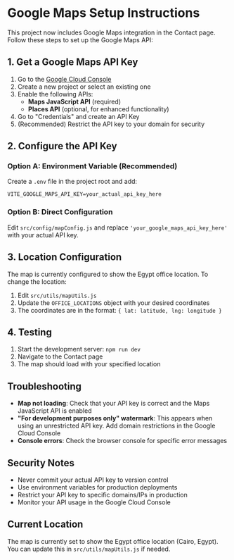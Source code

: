 # Google Maps Setup Instructions

This project now includes Google Maps integration in the Contact page. Follow these steps to set up the Google Maps API:

## 1. Get a Google Maps API Key

1. Go to the [Google Cloud Console](https://console.cloud.google.com/)
2. Create a new project or select an existing one
3. Enable the following APIs:
   - **Maps JavaScript API** (required)
   - **Places API** (optional, for enhanced functionality)
4. Go to "Credentials" and create an API Key
5. (Recommended) Restrict the API key to your domain for security

## 2. Configure the API Key

### Option A: Environment Variable (Recommended)
Create a `.env` file in the project root and add:
```
VITE_GOOGLE_MAPS_API_KEY=your_actual_api_key_here
```

### Option B: Direct Configuration
Edit `src/config/mapConfig.js` and replace `'your_google_maps_api_key_here'` with your actual API key.

## 3. Location Configuration

The map is currently configured to show the Egypt office location. To change the location:

1. Edit `src/utils/mapUtils.js`
2. Update the `OFFICE_LOCATIONS` object with your desired coordinates
3. The coordinates are in the format: `{ lat: latitude, lng: longitude }`

## 4. Testing

1. Start the development server: `npm run dev`
2. Navigate to the Contact page
3. The map should load with your specified location

## Troubleshooting

- **Map not loading**: Check that your API key is correct and the Maps JavaScript API is enabled
- **"For development purposes only" watermark**: This appears when using an unrestricted API key. Add domain restrictions in the Google Cloud Console
- **Console errors**: Check the browser console for specific error messages

## Security Notes

- Never commit your actual API key to version control
- Use environment variables for production deployments
- Restrict your API key to specific domains/IPs in production
- Monitor your API usage in the Google Cloud Console

## Current Location

The map is currently set to show the Egypt office location (Cairo, Egypt). You can update this in `src/utils/mapUtils.js` if needed.
